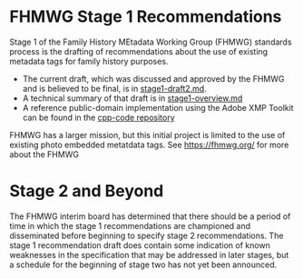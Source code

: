 # FHMWG Stage 1 Recommendations

Stage 1 of the Family History MEtadata Working Group (FHMWG) standards process is the drafting of recommendations about the use of existing metadata tags for family history purposes.

- The current draft, which was discussed and approved by the FHMWG and is believed to be final,
    is in [stage1-draft2.md](blob/master/stage1-draft2.md).
- A technical summary of that draft
    is in [stage1-overview.md](blob/master/stage1-overview.md)
- A reference public-domain implementation using the Adobe XMP Toolkit
    can be found in the [cpp-code repository](/fhmwg/cpp-code)

FHMWG has a larger mission, but this initial project is limited to the use of existing photo embedded metatdata tags.
See <https://fhmwg.org/> for more about the FHMWG

# Stage 2 and Beyond

The FHMWG interim board has determined that there should be a period of time in which the stage 1 recommendations are championed and disseminated before beginning to specify stage 2 recommendations.
The stage 1 recommendation draft does contain some indication of known weaknesses in the specification that may be addressed in later stages, but a schedule for the beginning of stage two has not yet been announced.
